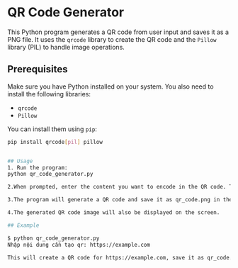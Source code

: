 # QR Code Generator

This Python program generates a QR code from user input and saves it as a PNG file. It uses the `qrcode` library to create the QR code and the `Pillow` library (PIL) to handle image operations.

## Prerequisites

Make sure you have Python installed on your system. You also need to install the following libraries:

- `qrcode`
- `Pillow`

You can install them using `pip`:

```bash
pip install qrcode[pil] pillow


## Usage
1. Run the program:
python qr_code_generator.py

2.When prompted, enter the content you want to encode in the QR code. This can be a URL, text, or any other string.

3.The program will generate a QR code and save it as qr_code.png in the current directory.

4.The generated QR code image will also be displayed on the screen.

## Example

$ python qr_code_generator.py
Nhập nội dung cần tạo qr: https://example.com

This will create a QR code for https://example.com, save it as qr_code.png, and display it.
